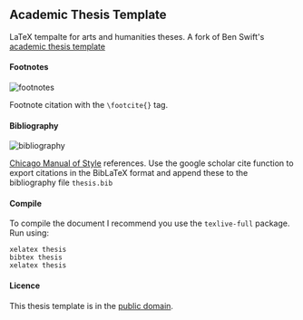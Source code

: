 ## Academic Thesis Template

LaTeX tempalte for arts and humanities theses.
A fork of Ben Swift's [academic thesis template](https://github.com/benswift/academic-thesis-template)

#### Footnotes

![footnotes](https://cloud.githubusercontent.com/assets/5771172/7110443/ba5e8d88-e1f4-11e4-88a4-185acfc4c5e9.png)

Footnote citation with the `\footcite{}` tag.

#### Bibliography

![bibliography](https://cloud.githubusercontent.com/assets/5771172/7110449/d1fb1182-e1f4-11e4-8775-6429f6a3329d.png)

[Chicago Manual of Style](http://www.chicagomanualofstyle.org/home.html) references.
Use the google scholar cite function to export citations in the BibLaTeX 
format and append these to the bibliography file `thesis.bib`

#### Compile

To compile the document I recommend you use the `texlive-full` package.
Run using:
```
xelatex thesis
bibtex thesis
xelatex thesis
```

#### Licence

This thesis template is in the
[public domain](http://wiki.creativecommons.org/Public_domain).
